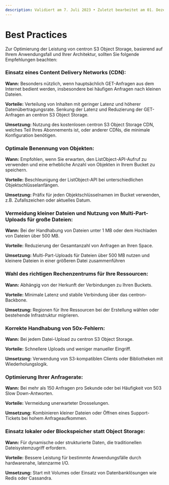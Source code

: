 ```yaml
---
description: Validiert am 7. Juli 2023 • Zuletzt bearbeitet am 01. Dezember 2023
---
```


# Best Practices

Zur Optimierung der Leistung von centron S3 Object Storage, basierend auf Ihrem Anwendungsfall und Ihrer Architektur, sollten Sie folgende Empfehlungen beachten:



### **Einsatz eines Content Delivery Networks (CDN):**

**Wann:** Besonders nützlich, wenn hauptsächlich GET-Anfragen aus dem Internet bedient werden, insbesondere bei häufigen Anfragen nach kleinen Dateien.

**Vorteile:** Verteilung von Inhalten mit geringer Latenz und höherer Datenübertragungsrate. Senkung der Latenz und Reduzierung der GET-Anfragen an centron S3 Object Storage.

**Umsetzung:** Nutzung des kostenlosen centron S3 Object Storage CDN, welches Teil Ihres Abonnements ist, oder anderer CDNs, die minimale Konfiguration benötigen.



### **Optimale Benennung von Objekten:**

**Wann:** Empfohlen, wenn Sie erwarten, den ListObject-API-Aufruf zu verwenden und eine erhebliche Anzahl von Objekten in Ihrem Bucket zu speichern.

**Vorteile:** Beschleunigung der ListObject-API bei unterschiedlichen Objektschlüsselanfängen.

**Umsetzung:** Präfix für jeden Objektschlüsselnamen im Bucket verwenden, z.B. Zufallszeichen oder aktuelles Datum.



### **Vermeidung kleiner Dateien und Nutzung von Multi-Part-Uploads für große Dateien:**

**Wann:** Bei der Handhabung von Dateien unter 1 MB oder dem Hochladen von Dateien über 500 MB.

**Vorteile:** Reduzierung der Gesamtanzahl von Anfragen an Ihren Space.

**Umsetzung:** Multi-Part-Uploads für Dateien über 500 MB nutzen und kleinere Dateien in einer größeren Datei zusammenführen



### **Wahl des richtigen Rechenzentrums für Ihre Ressourcen:**

**Wann:** Abhängig von der Herkunft der Verbindungen zu Ihren Buckets.

**Vorteile:** Minimale Latenz und stabile Verbindung über das centron-Backbone.

**Umsetzung:** Regionen für Ihre Ressourcen bei der Erstellung wählen oder bestehende Infrastruktur migrieren.



### **Korrekte Handhabung von 50x-Fehlern:**

**Wann:** Bei jedem Datei-Upload zu centron S3 Object Storage.

**Vorteile:** Schnellere Uploads und weniger manueller Eingriff.

**Umsetzung:** Verwendung von S3-kompatiblen Clients oder Bibliotheken mit Wiederholungslogik.



### **Optimierung Ihrer Anfragerate:**

**Wann:** Bei mehr als 150 Anfragen pro Sekunde oder bei Häufigkeit von 503 Slow Down-Antworten.

**Vorteile:** Vermeidung unerwarteter Drosselungen.

**Umsetzung:** Kombinieren kleiner Dateien oder Öffnen eines Support-Tickets bei hohem Anfrageaufkommen.



### **Einsatz lokaler oder Blockspeicher statt Object Storage:**

**Wann:** Für dynamische oder strukturierte Daten, die traditionellen Dateisystemzugriff erfordern.

**Vorteile:** Bessere Leistung für bestimmte Anwendungsfälle durch hardwarenahe, latenzarme I/O.

**Umsetzung:** Start mit Volumes oder Einsatz von Datenbanklösungen wie Redis oder Cassandra.
